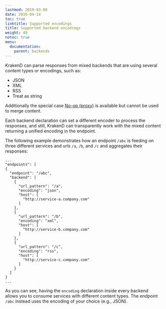 ```yaml
---
lastmod: 2019-03-08
date: 2016-04-14
toc: true
linktitle: Supported encodings
title: Supported backend encodings
weight: 40
notoc: true
menu:
  documentation:
    parent: backends
---
```


KrakenD can parse responses from mixed backends that are using several content types or encodings, such as:

- JSON
- XML
- RSS
- Treat as string

Additionally the special case [No-op (proxy)](/docs/endpoints/no-op/) is available but cannot be used to merge content.


Each backend declaration can set a different encoder to process the responses, and still, KrakenD can transparently work with the mixed content returning a unified encoding in the endpoint.

The following example demonstrates how an endpoint `/abc` is feeding on three different services and urls  `/a`, `/b`, and `/c` and aggregates their responses:

	...
	"endpoints": [
    {
      "endpoint": "/abc",
      "backend": [
        {
          "url_pattern": "/a",
          "encoding": "json",
          "host": [
            "http://service-a.company.com"
          ]
        },
        {
          "url_pattern": "/b",
          "encoding": "xml",
          "host": [
            "http://service-b.company.com"
          ]
        },
        {
          "url_pattern": "/c",
          "encoding": "rss",
          "host": [
            "http://service-c.company.com"
          ]
        }
      ]
    }
    ...

As you can see, having the `encoding` declaration inside every backend allows you to consume services with different content types. The endpoint `/abc` instead uses the encoding of your choice (e.g., JSON).
